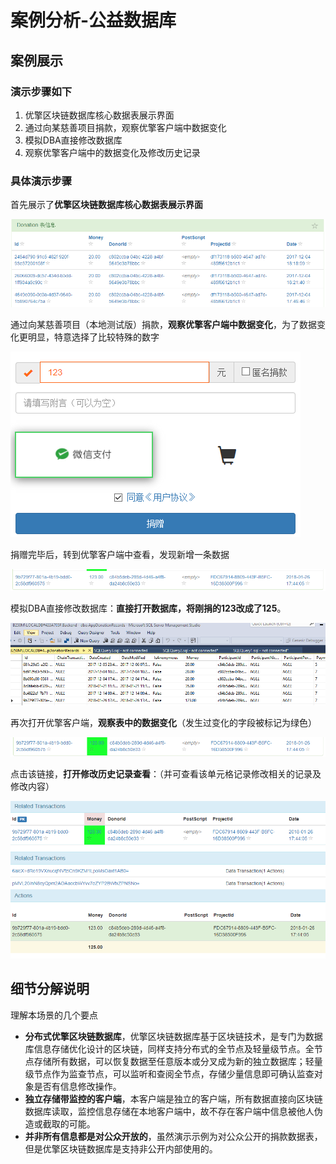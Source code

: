# 案例分析-公益数据库

## 案例展示

### 演示步骤如下

1. 优擎区块链数据库核心数据表展示界面
1. 通过向某慈善项目捐款，观察优擎客户端中数据变化
1. 模拟DBA直接修改数据库
1. 观察优擎客户端中的数据变化及修改历史记录

### 具体演示步骤

首先展示了**优擎区块链数据库核心数据表展示界面**
 
![](images/08/charity-case/image1.png)  
 
通过向某慈善项目（本地测试版）捐款，**观察优擎客户端中数据变化**，为了数据变化更明显，特意选择了比较特殊的数字
 
![](images/08/charity-case/image2.png)  
 
捐赠完毕后，转到优擎客户端中查看，发现新增一条数据
 
![](images/08/charity-case/image3.png)  
 
模拟DBA直接修改数据库：**直接打开数据库，将刚捐的123改成了125**。
 
![](images/08/charity-case/image4.png)  
 
再次打开优擎客户端，**观察表中的数据变化**（发生过变化的字段被标记为绿色）
 
![](images/08/charity-case/image5.png)  
 
点击该链接，**打开修改历史记录查看**：（并可查看该单元格记录修改相关的记录及修改内容）
 
![](images/08/charity-case/image6.png)  
 
## 细节分解说明

理解本场景的几个要点

* **分布式优擎区块链数据库**，优擎区块链数据库基于区块链技术，是专门为数据库信息存储优化设计的区块链，同样支持分布式的全节点及轻量级节点。全节点存储所有数据，可以恢复数据至任意版本或分叉成为新的独立数据库；轻量级节点作为监查节点，可以监听和查阅全节点，存储少量信息即可确认监查对象是否有信息修改操作。
* **独立存储带监控的客户端**，本客户端是独立的客户端，所有数据直接向区块链数据库读取，监控信息存储在本地客户端中，故不存在客户端中信息被他人伪造或截取的可能。
* **并非所有信息都是对公众开放的**，虽然演示示例为对公众公开的捐款数据表，但是优擎区块链数据库是支持非公开内部使用的。
 

